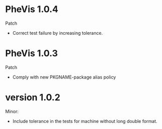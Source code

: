 # PheVis 1.0.4

Patch

- Correct test failure by increasing tolerance.

# PheVis 1.0.3

Patch

- Comply with new PKGNAME-package alias policy

# version 1.0.2

Minor:

- Include tolerance in the tests for machine without long double format.
